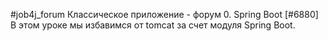 #job4j_forum
Классическое приложение - форум
0. Spring Boot [#6880] В этом уроке мы избавимся от tomcat за счет модуля Spring Boot.